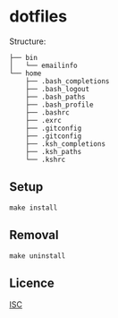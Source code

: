 # dotfiles

Structure:
```
├── bin
│   └── emailinfo
└── home
    ├── .bash_completions
    ├── .bash_logout
    ├── .bash_paths
    ├── .bash_profile
    ├── .bashrc
    ├── .exrc
    ├── .gitconfig
    ├── .gitconfig
    ├── .ksh_completions
    ├── .ksh_paths
    └── .kshrc
```

## Setup

```shell
make install
```

## Removal

```shell
make uninstall
```

## Licence
[ISC](https://opensource.org/licenses/ISC)
